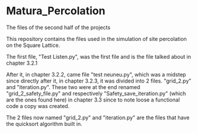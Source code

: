 # Matura_Percolation
The files of the second half of the projects

This repository contains the  files used in the simulation of site percolation on the Square Lattice.

The first file, "Test Listen.py", was the first file and is the file talked about in chapter 3.2.1

After it, in chapter 3.2.2, came file "test neuneu.py", which was a midstep since directly after it, in chapter 3.2.3, it was divided into 2 files. "grid_2.py" and "iteration.py".
These two were at the end renamed "grid_2_safety_file.py" and respectively "Safety_save_iteration.py" (which are the ones found here) in chapter 3.3 since to note loose a functional code a copy was created. 

The 2 files now named "grid_2.py" and "iteration.py" are the files that have the quicksort algorithm built in.
